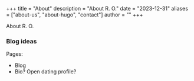+++
title = "About"
description = "About R. O."
date = "2023-12-31"
aliases = ["about-us", "about-hugo", "contact"]
author = ""
+++

About R. O.

### Blog ideas

Pages:
* Blog
* Bio? Open dating profile?


